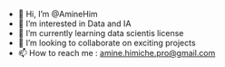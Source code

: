 - 👋 Hi, I’m @AmineHim
- 👀 I’m interested in Data and IA
- 🌱 I’m currently learning data scientis license
- 💞️ I’m looking to collaborate on exciting projects
- 📫 How to reach me : amine.himiche.pro@gmail.com

<!---
AmineHim/AmineHim is a ✨ special ✨ repository because its `README.md` (this file) appears on your GitHub profile.
You can click the Preview link to take a look at your changes.
--->
